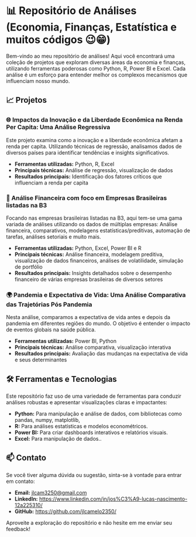 # 📊 Repositório de Análises (Economia, Finanças, Estatística e muitos códigos 😉😁)

Bem-vindo ao meu repositório de análises! Aqui você encontrará uma coleção de projetos que exploram diversas áreas da economia e finanças, utilizando ferramentas poderosas como Python, R, Power BI e Excel. Cada análise é um esforço para entender melhor os complexos mecanismos que influenciam nosso mundo.

## 📈 Projetos

### 🌐 Impactos da Inovação e da Liberdade Econômica na Renda Per Capita: Uma Análise Regressiva
Este projeto examina como a inovação e a liberdade econômica afetam a renda per capita. Utilizando técnicas de regressão, analisamos dados de diversos países para identificar tendências e insights significativos.

- **Ferramentas utilizadas:** Python, R, Excel
- **Principais técnicas:** Análise de regressão, visualização de dados
- **Resultados principais:** Identificação dos fatores críticos que influenciam a renda per capita

### 🚀 Análise Financeira com foco em Empresas Brasileiras listadas na B3
Focando nas empresas brasileiras listadas na B3, aqui tem-se uma gama variada de análises utilizando os dados de múltiplas empresas: Análise financeira, comparativos, modelagens estatísticas/preditivas, automação de tarefas, análises setoriais e muito mais.

- **Ferramentas utilizadas:** Python, Excel, Power BI e R
- **Principais técnicas:** Análise financeira, modelagem preditiva, visualização de dados financeiros, análises de volatilidade, simulação de portfólio
- **Resultados principais:** Insights detalhados sobre o desempenho financeiro de várias empresas brasileiras de diversos setores

### 🌍 Pandemia e Expectativa de Vida: Uma Análise Comparativa das Trajetórias Pós Pandemia
Nesta análise, comparamos a expectativa de vida antes e depois da pandemia em diferentes regiões do mundo. O objetivo é entender o impacto de eventos globais na saúde pública.

- **Ferramentas utilizadas:** Power BI, Python
- **Principais técnicas:** Análise comparativa, visualização interativa
- **Resultados principais:** Avaliação das mudanças na expectativa de vida e seus determinantes

## 🛠️ Ferramentas e Tecnologias

Este repositório faz uso de uma variedade de ferramentas para conduzir análises robustas e apresentar visualizações claras e impactantes:

- **Python:** Para manipulação e análise de dados, com bibliotecas como pandas, numpy, matplotlib,
- **R:** Para análises estatísticas e modelos econométricos.
- **Power BI:** Para criar dashboards interativos e relatórios visuais.
- **Excel:** Para manipulação de dados..

## 📫 Contato

Se você tiver alguma dúvida ou sugestão, sinta-se à vontade para entrar em contato:

- **Email:** jlcam3250@gmail.com
- **LinkedIn:** https://www.linkedin.com/in/jos%C3%A9-lucas-nascimento-12a225310/
- **GitHub:** https://github.com/jlcamelo2350/

Aproveite a exploração do repositório e não hesite em me enviar seu feedback!
